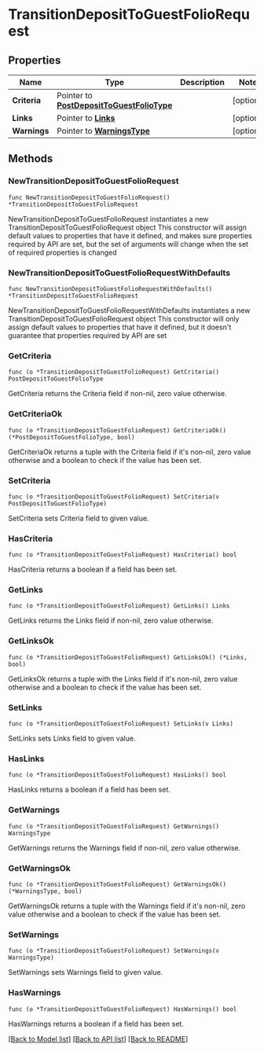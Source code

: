# TransitionDepositToGuestFolioRequest

## Properties

Name | Type | Description | Notes
------------ | ------------- | ------------- | -------------
**Criteria** | Pointer to [**PostDepositToGuestFolioType**](PostDepositToGuestFolioType.md) |  | [optional] 
**Links** | Pointer to [**Links**](Links.md) |  | [optional] 
**Warnings** | Pointer to [**WarningsType**](WarningsType.md) |  | [optional] 

## Methods

### NewTransitionDepositToGuestFolioRequest

`func NewTransitionDepositToGuestFolioRequest() *TransitionDepositToGuestFolioRequest`

NewTransitionDepositToGuestFolioRequest instantiates a new TransitionDepositToGuestFolioRequest object
This constructor will assign default values to properties that have it defined,
and makes sure properties required by API are set, but the set of arguments
will change when the set of required properties is changed

### NewTransitionDepositToGuestFolioRequestWithDefaults

`func NewTransitionDepositToGuestFolioRequestWithDefaults() *TransitionDepositToGuestFolioRequest`

NewTransitionDepositToGuestFolioRequestWithDefaults instantiates a new TransitionDepositToGuestFolioRequest object
This constructor will only assign default values to properties that have it defined,
but it doesn't guarantee that properties required by API are set

### GetCriteria

`func (o *TransitionDepositToGuestFolioRequest) GetCriteria() PostDepositToGuestFolioType`

GetCriteria returns the Criteria field if non-nil, zero value otherwise.

### GetCriteriaOk

`func (o *TransitionDepositToGuestFolioRequest) GetCriteriaOk() (*PostDepositToGuestFolioType, bool)`

GetCriteriaOk returns a tuple with the Criteria field if it's non-nil, zero value otherwise
and a boolean to check if the value has been set.

### SetCriteria

`func (o *TransitionDepositToGuestFolioRequest) SetCriteria(v PostDepositToGuestFolioType)`

SetCriteria sets Criteria field to given value.

### HasCriteria

`func (o *TransitionDepositToGuestFolioRequest) HasCriteria() bool`

HasCriteria returns a boolean if a field has been set.

### GetLinks

`func (o *TransitionDepositToGuestFolioRequest) GetLinks() Links`

GetLinks returns the Links field if non-nil, zero value otherwise.

### GetLinksOk

`func (o *TransitionDepositToGuestFolioRequest) GetLinksOk() (*Links, bool)`

GetLinksOk returns a tuple with the Links field if it's non-nil, zero value otherwise
and a boolean to check if the value has been set.

### SetLinks

`func (o *TransitionDepositToGuestFolioRequest) SetLinks(v Links)`

SetLinks sets Links field to given value.

### HasLinks

`func (o *TransitionDepositToGuestFolioRequest) HasLinks() bool`

HasLinks returns a boolean if a field has been set.

### GetWarnings

`func (o *TransitionDepositToGuestFolioRequest) GetWarnings() WarningsType`

GetWarnings returns the Warnings field if non-nil, zero value otherwise.

### GetWarningsOk

`func (o *TransitionDepositToGuestFolioRequest) GetWarningsOk() (*WarningsType, bool)`

GetWarningsOk returns a tuple with the Warnings field if it's non-nil, zero value otherwise
and a boolean to check if the value has been set.

### SetWarnings

`func (o *TransitionDepositToGuestFolioRequest) SetWarnings(v WarningsType)`

SetWarnings sets Warnings field to given value.

### HasWarnings

`func (o *TransitionDepositToGuestFolioRequest) HasWarnings() bool`

HasWarnings returns a boolean if a field has been set.


[[Back to Model list]](../README.md#documentation-for-models) [[Back to API list]](../README.md#documentation-for-api-endpoints) [[Back to README]](../README.md)


